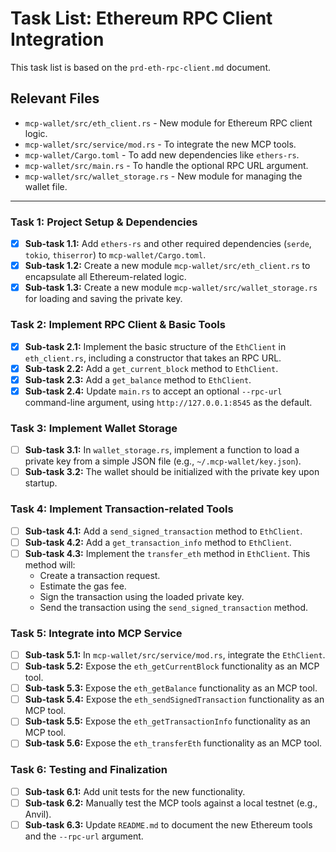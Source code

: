 # Task List: Ethereum RPC Client Integration

This task list is based on the `prd-eth-rpc-client.md` document.

## Relevant Files

*   `mcp-wallet/src/eth_client.rs` - New module for Ethereum RPC client logic.
*   `mcp-wallet/src/service/mod.rs` - To integrate the new MCP tools.
*   `mcp-wallet/Cargo.toml` - To add new dependencies like `ethers-rs`.
*   `mcp-wallet/src/main.rs` - To handle the optional RPC URL argument.
*   `mcp-wallet/src/wallet_storage.rs` - New module for managing the wallet file.

---

### Task 1: Project Setup & Dependencies

- [x] **Sub-task 1.1:** Add `ethers-rs` and other required dependencies (`serde`, `tokio`, `thiserror`) to `mcp-wallet/Cargo.toml`.
- [x] **Sub-task 1.2:** Create a new module `mcp-wallet/src/eth_client.rs` to encapsulate all Ethereum-related logic.
- [x] **Sub-task 1.3:** Create a new module `mcp-wallet/src/wallet_storage.rs` for loading and saving the private key.

### Task 2: Implement RPC Client & Basic Tools

- [x] **Sub-task 2.1:** Implement the basic structure of the `EthClient` in `eth_client.rs`, including a constructor that takes an RPC URL.
- [x] **Sub-task 2.2:** Add a `get_current_block` method to `EthClient`.
- [x] **Sub-task 2.3:** Add a `get_balance` method to `EthClient`.
- [x] **Sub-task 2.4:** Update `main.rs` to accept an optional `--rpc-url` command-line argument, using `http://127.0.0.1:8545` as the default.

### Task 3: Implement Wallet Storage

- [ ] **Sub-task 3.1:** In `wallet_storage.rs`, implement a function to load a private key from a simple JSON file (e.g., `~/.mcp-wallet/key.json`).
- [ ] **Sub-task 3.2:** The wallet should be initialized with the private key upon startup.

### Task 4: Implement Transaction-related Tools

- [ ] **Sub-task 4.1:** Add a `send_signed_transaction` method to `EthClient`.
- [ ] **Sub-task 4.2:** Add a `get_transaction_info` method to `EthClient`.
- [ ] **Sub-task 4.3:** Implement the `transfer_eth` method in `EthClient`. This method will:
    - Create a transaction request.
    - Estimate the gas fee.
    - Sign the transaction using the loaded private key.
    - Send the transaction using the `send_signed_transaction` method.

### Task 5: Integrate into MCP Service

- [ ] **Sub-task 5.1:** In `mcp-wallet/src/service/mod.rs`, integrate the `EthClient`.
- [ ] **Sub-task 5.2:** Expose the `eth_getCurrentBlock` functionality as an MCP tool.
- [ ] **Sub-task 5.3:** Expose the `eth_getBalance` functionality as an MCP tool.
- [ ] **Sub-task 5.4:** Expose the `eth_sendSignedTransaction` functionality as an MCP tool.
- [ ] **Sub-task 5.5:** Expose the `eth_getTransactionInfo` functionality as an MCP tool.
- [ ] **Sub-task 5.6:** Expose the `eth_transferEth` functionality as an MCP tool.

### Task 6: Testing and Finalization

- [ ] **Sub-task 6.1:** Add unit tests for the new functionality.
- [ ] **Sub-task 6.2:** Manually test the MCP tools against a local testnet (e.g., Anvil).
- [ ] **Sub-task 6.3:** Update `README.md` to document the new Ethereum tools and the `--rpc-url` argument.
